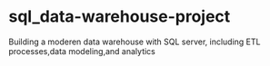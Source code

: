 # sql_data-warehouse-project
Building  a moderen data warehouse with SQL server, including ETL processes,data modeling,and analytics
